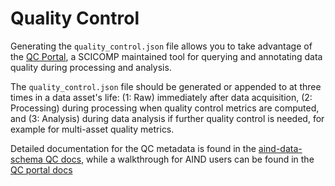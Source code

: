 # Quality Control

Generating the `quality_control.json` file allows you to take advantage of the [QC Portal](https://qc.allenneuraldynamics.org/qc_portal_app), a SCICOMP maintained tool for querying and annotating data quality during processing and analysis.

The `quality_control.json` file should be generated or appended to at three times in a data asset's life: (1: Raw) immediately after data acquisition, (2: Processing) during processing when quality control metrics are computed, and (3: Analysis) during data analysis if further quality control is needed, for example for multi-asset quality metrics.

Detailed documentation for the QC metadata is found in the [aind-data-schema QC docs](https://aind-data-schema.readthedocs.io/en/latest/quality_control.html), while a walkthrough for AIND users can be found in the [QC portal docs](https://github.com/AllenNeuralDynamics/aind-qc-portal?tab=readme-ov-file#qc-portal)
